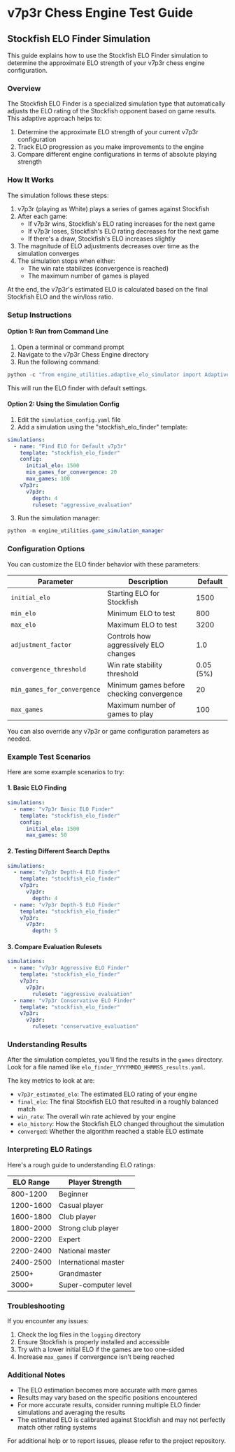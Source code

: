 # v7p3r Chess Engine Test Guide

## Stockfish ELO Finder Simulation

This guide explains how to use the Stockfish ELO Finder simulation to determine the approximate ELO strength of your v7p3r chess engine configuration.

### Overview

The Stockfish ELO Finder is a specialized simulation type that automatically adjusts the ELO rating of the Stockfish opponent based on game results. This adaptive approach helps to:

1. Determine the approximate ELO strength of your current v7p3r configuration
2. Track ELO progression as you make improvements to the engine
3. Compare different engine configurations in terms of absolute playing strength

### How It Works

The simulation follows these steps:

1. v7p3r (playing as White) plays a series of games against Stockfish
2. After each game:
   - If v7p3r wins, Stockfish's ELO rating increases for the next game
   - If v7p3r loses, Stockfish's ELO rating decreases for the next game
   - If there's a draw, Stockfish's ELO increases slightly
3. The magnitude of ELO adjustments decreases over time as the simulation converges
4. The simulation stops when either:
   - The win rate stabilizes (convergence is reached)
   - The maximum number of games is played

At the end, the v7p3r's estimated ELO is calculated based on the final Stockfish ELO and the win/loss ratio.

### Setup Instructions

#### Option 1: Run from Command Line

1. Open a terminal or command prompt
2. Navigate to the v7p3r Chess Engine directory
3. Run the following command:

```powershell
python -c "from engine_utilities.adaptive_elo_simulator import AdaptiveEloSimulator; simulator = AdaptiveEloSimulator(); simulator.run_simulation()"
```

This will run the ELO finder with default settings.

#### Option 2: Using the Simulation Config

1. Edit the `simulation_config.yaml` file
2. Add a simulation using the "stockfish_elo_finder" template:

```yaml
simulations:
  - name: "Find ELO for Default v7p3r"
    template: "stockfish_elo_finder"
    config:
      initial_elo: 1500
      min_games_for_convergence: 20
      max_games: 100
    v7p3r:
      v7p3r:
        depth: 4
        ruleset: "aggressive_evaluation"
```

3. Run the simulation manager:

```powershell
python -m engine_utilities.game_simulation_manager
```

### Configuration Options

You can customize the ELO finder behavior with these parameters:

| Parameter | Description | Default |
|-----------|-------------|---------|
| `initial_elo` | Starting ELO for Stockfish | 1500 |
| `min_elo` | Minimum ELO to test | 800 |
| `max_elo` | Maximum ELO to test | 3200 |
| `adjustment_factor` | Controls how aggressively ELO changes | 1.0 |
| `convergence_threshold` | Win rate stability threshold | 0.05 (5%) |
| `min_games_for_convergence` | Minimum games before checking convergence | 20 |
| `max_games` | Maximum number of games to play | 100 |

You can also override any v7p3r or game configuration parameters as needed.

### Example Test Scenarios

Here are some example scenarios to try:

#### 1. Basic ELO Finding

```yaml
simulations:
  - name: "v7p3r Basic ELO Finder"
    template: "stockfish_elo_finder"
    config:
      initial_elo: 1500
      max_games: 50
```

#### 2. Testing Different Search Depths

```yaml
simulations:
  - name: "v7p3r Depth-4 ELO Finder"
    template: "stockfish_elo_finder"
    v7p3r:
      v7p3r:
        depth: 4
  - name: "v7p3r Depth-5 ELO Finder"
    template: "stockfish_elo_finder"
    v7p3r:
      v7p3r:
        depth: 5
```

#### 3. Compare Evaluation Rulesets

```yaml
simulations:
  - name: "v7p3r Aggressive ELO Finder"
    template: "stockfish_elo_finder"
    v7p3r:
      v7p3r:
        ruleset: "aggressive_evaluation"
  - name: "v7p3r Conservative ELO Finder"
    template: "stockfish_elo_finder"
    v7p3r:
      v7p3r:
        ruleset: "conservative_evaluation"
```

### Understanding Results

After the simulation completes, you'll find the results in the `games` directory. Look for a file named like `elo_finder_YYYYMMDD_HHMMSS_results.yaml`. 

The key metrics to look at are:

- `v7p3r_estimated_elo`: The estimated ELO rating of your engine
- `final_elo`: The final Stockfish ELO that resulted in a roughly balanced match
- `win_rate`: The overall win rate achieved by your engine
- `elo_history`: How the Stockfish ELO changed throughout the simulation
- `converged`: Whether the algorithm reached a stable ELO estimate

### Interpreting ELO Ratings

Here's a rough guide to understanding ELO ratings:

| ELO Range | Player Strength |
|-----------|-----------------|
| 800-1200 | Beginner |
| 1200-1600 | Casual player |
| 1600-1800 | Club player |
| 1800-2000 | Strong club player |
| 2000-2200 | Expert |
| 2200-2400 | National master |
| 2400-2500 | International master |
| 2500+ | Grandmaster |
| 3000+ | Super-computer level |

### Troubleshooting

If you encounter any issues:

1. Check the log files in the `logging` directory
2. Ensure Stockfish is properly installed and accessible
3. Try with a lower initial ELO if the games are too one-sided
4. Increase `max_games` if convergence isn't being reached

### Additional Notes

- The ELO estimation becomes more accurate with more games
- Results may vary based on the specific positions encountered
- For more accurate results, consider running multiple ELO finder simulations and averaging the results
- The estimated ELO is calibrated against Stockfish and may not perfectly match other rating systems

For additional help or to report issues, please refer to the project repository.
